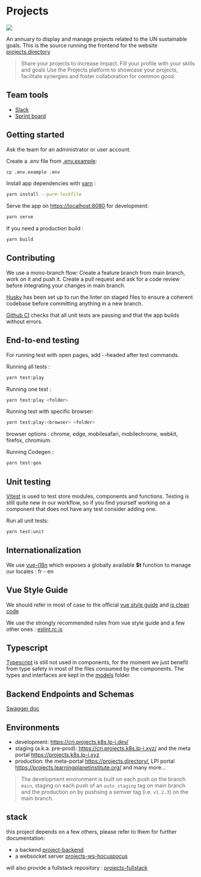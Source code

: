 # Projects

![](https://assets.projects.lp-i.org/projects/organization/logo/d5ddb4a6-7eac-4178-9813-52b3c0ea7fbe2eaa6790-9cdd-443a-98af-bb47abd276_uv0HCns.medium.png?se=2023-10-03T14%3A01%3A34Z&sp=r&sv=2022-11-02&sr=b&sig=X/vk1QhXw8Wat1jrIBl9BphWooYlyU%2BtHoh7Th0BIMI%3D)



An annuary to display and manage projects related to the UN sustainable goals.
This is the source running the frontend for the website [projects.directory](https://projects.directory)

> Share your projects to increase impact.
> Fill your profile with your skills and goals
> Use the Projects platform to showcase your projects,
> facilitate synergies and foster collaboration for common good.

## Team tools

-   [Slack](https://learningplane-9lc4300.slack.com)
-   [Sprint board](https://cri-paris.atlassian.net/jira/software/projects/PROJ/boards/1)

## Getting started

Ask the team for an administrator or user account.

Create a .env file from [.env.example](.env.example):

```bash
cp .env.example .env
```

Install app dependencies with [yarn](https://yarnpkg.com/) :

```bash
yarn install --pure-lockfile
```

Serve the app on [https://localhost:8080](https://localhost:8080) for development:

```bash
yarn serve
```

If you need a production build :

```bash
yarn build
```

## Contributing

We use a mono-branch flow:
Create a feature branch from main branch, work on it and push it.
Create a pull request and ask for a code review before integrating your changes in main branch.

[Husky](https://github.com/typicode/husky) has been set up to run the linter on staged files to ensure a coherent codebase before committing anything in a new branch.

[Github CI](https://docs.github.com/en/actions/automating-builds-and-tests/about-continuous-integration) checks that all unit tests are passing and that the app builds without errors.

## End-to-end testing

For running test with open pages, add --headed after test commands.

Running all tests :

```bash
yarn test:play
```

Running one test :

```bash
yarn test:play <folder>
```

Running test with specific browser:

```bash
yarn test:play:<browser> <folder>
```

browser options : chrome, edge, mobilesafari, mobilechrome, webkit, firefox, chromium.

Running Codegen :

```bash
yarn test:gen
```

## Unit testing

[Vitest](https://vitest.dev/) is used to test store modules, components and functions.
Testing is still quite new in our workflow, so if you find yourself working on a component that does not have any test consider adding one.

Run all unit tests:

```bash
yarn test:unit
```

## Internationalization

We use [vue-i18n](https://kazupon.github.io/vue-i18n/) which exposes a globally available **$t** function to manage our locales : fr - en

## Vue Style Guide

We should refer in most of case to the official [vue style guide](https://vuejs.org/style-guide/)
and [js clean code](https://github.com/ryanmcdermott/clean-code-javascript)

We use the strongly recommended rules from vue style guide and a few other ones : [eslint.rc.js](.eslintrc.js)

## Typescript

[Typescript](https://www.typescriptlang.org/) is still not used in components, for the moment we just benefit from type safety in most of the files consumed by the components. The types and interfaces are kept in the [models](src/models) folder.

## Backend Endpoints and Schemas

[Swagger doc](https://api.projects.k8s.lp-i.dev/api/schema/swagger-ui)

## Environments

-   development: https://cri.projects.k8s.lp-i.dev/
-   staging (a.k.a. pre-prod): https://cri.projects.k8s.lp-i.xyz/ and the meta portal https://projects.k8s.lp-i.xyz
-   production: the meta-portal https://projects.directory/, LPI portal https://projects.learningplanetinstitute.org/ and many more...

> The development environment is built on each push on the branch `main`, staging on each push of an `auto_staging` tag on main branch and the production on by pushsing a semver tag (i.e. `v1.2.3`) on the main branch.

## stack

this project depends on a few others, please refer to them for further documentation:

- a backend [project-backend](https://github.com/CyberCRI/projects-backend)
- a websocket server [projects-ws-hocuspocus](https://github.com/CyberCRI/projects-ws-hocuspocus)

will also provide a fullstack repository : [projects-fullstack](https://github.com/CyberCRI/projects-fullstack)
